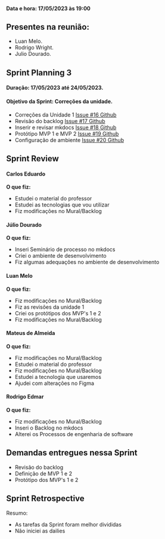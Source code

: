 #### Data e hora: 17/05/2023 às 19:00
## Presentes na reunião:

- Luan Melo.
- Rodrigo Wright.
- Julio Dourado.
## Sprint Planning 3
#### Duração: 17/05/2023 até 24/05/2023.

#### Objetivo da Sprint: Correções da unidade.

- Correções da Unidade 1 [Issue #16 Github](https://github.com/mdsreq-fga-unb/2023.1-MedicaCerto/issues/16)
- Revisão do backlog [Issue #17 Github](https://github.com/orgs/mdsreq-fga-unb/projects/13/views/1?pane=issue&itemId=28502877)
- Inserir e revisar mkdocs [Issue #18 Github](https://github.com/orgs/mdsreq-fga-unb/projects/13/views/1?pane=issue&itemId=28503061)
- Protótipo MVP 1 e MVP 2 [Issue #19 Github](https://github.com/orgs/mdsreq-fga-unb/projects/13/views/1?pane=issue&itemId=28502984)
- Configuração de ambiente [Issue #20 Github](https://github.com/orgs/mdsreq-fga-unb/projects/13/views/1?pane=issue&itemId=28503965)

## Sprint Review
#### Carlos Eduardo
**O que fiz:**
- Estudei o material do professor
- Estudei as tecnologias que vou utilizar
- Fiz modificações no Mural/Backlog


#### Júlio Dourado
**O que fiz:**
- Inseri Seminário de processo no mkdocs
- Criei o ambiente de desenvolvimento
- Fiz algumas adequações no ambiente de desenvolvimento

  

#### Luan Melo
**O que fiz:**
- Fiz modificações no Mural/Backlog
- Fiz as revisões da unidade 1
- Criei os protótipos dos MVP's 1 e 2
- Fiz modificações no Mural/Backlog


#### Mateus de Almeida
**O que fiz:**
- Fiz modificações no Mural/Backlog
- Estudei o material do professor
- Fiz modificações no Mural/Backlog
- Estudei a tecnologia que usaremos
- Ajudei com alterações no Figma

#### Rodrigo Edmar
**O que fiz:**
- Fiz modificações no Mural/Backlog
- Inseri o Backlog no mkdocs
- Alterei os Processos de engenharia de software


## Demandas entregues nessa Sprint

- Revisão do backlog
- Definição de MVP 1 e 2
- Protótipo dos MVP's 1 e 2


## Sprint Retrospective 

Resumo:

- As tarefas da Sprint foram melhor divididas
- Não iniciei as dailies